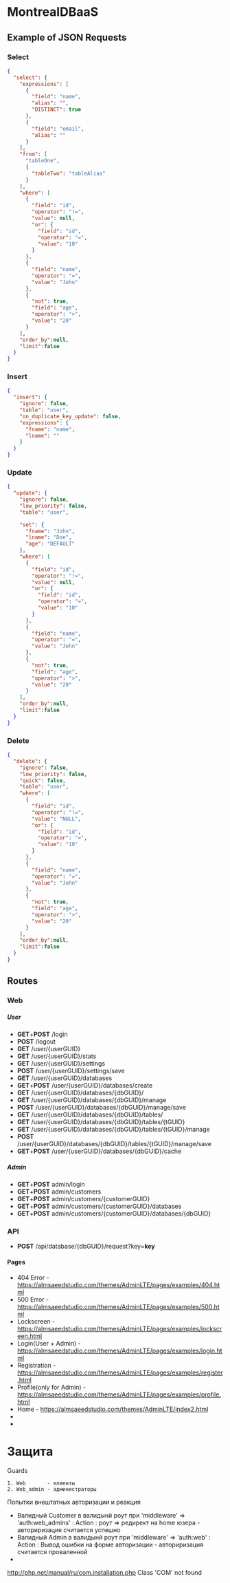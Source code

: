 # MontrealDBaaS

## Example of JSON Requests

### Select
```json
{
  "select": {
    "expressions": [
      {
        "field": "name",
        "alias": "",
        "DISTINCT": true
      },
      {
        "field": "email",
        "alias": ""
      }
    ],
    "from": [
      "tableOne",
      {
        "tableTwo": "tableAlias"
      }
    ],
    "where": [
      {
        "field": "id",
        "operator": "!=",
        "value": null,
        "or": {
          "field": "id",
          "operator": "=",
          "value": "10"
        }
      },
      {
        "field": "name",
        "operator": "=",
        "value": "John"
      },
      {
        "not": true,
        "field": "age",
        "operator": ">",
        "value": "20"
      }
    ],
    "order_by":null,
    "limit":false
  }
}
```

### Insert
```json
{
  "insert": {
    "ignore": false,
    "table": "user",
    "on_duplicate_key_update": false,
    "expressions": {
      "fname": "name",
      "lname": ""
    }
  }
}
```

### Update
```json
{
  "update": {
    "ignore": false,
    "low_priority": false,
    "table": "user",

    "set": {
      "fname": "John",
      "lname": "Doe",
      "age": "DEFAULT"
    },
    "where": [
      {
        "field": "id",
        "operator": "!=",
        "value": null,
        "or": {
          "field": "id",
          "operator": "=",
          "value": "10"
        }
      },
      {
        "field": "name",
        "operator": "=",
        "value": "John"
      },
      {
        "not": true,
        "field": "age",
        "operator": ">",
        "value": "20"
      }
    ],
    "order_by":null,
    "limit":false
  }
}
```

### Delete
```json
{
  "delete": {
    "ignore": false,
    "low_priority": false,
    "quick": false,
    "table": "user",
    "where": [
      {
        "field": "id",
        "operator": "!=",
        "value": "NULL",
        "or": {
          "field": "id",
          "operator": "=",
          "value": "10"
        }
      },
      {
        "field": "name",
        "operator": "=",
        "value": "John"
      },
      {
        "not": true,
        "field": "age",
        "operator": ">",
        "value": "20"
      }
    ],
    "order_by":null,
    "limit":false
  }
}
```

## Routes

### Web

##### User

 * **GET**+**POST** /login
 * **POST** /logout
 * **GET** /user/{userGUID}
 * **GET** /user/{userGUID}/stats
 * **GET** /user/{userGUID}/settings
 * **POST** /user/{userGUID}/settings/save
 * **GET** /user/{userGUID}/databases
 * **GET**+**POST** /user/{userGUID}/databases/create
 * **GET** /user/{userGUID}/databases/{dbGUID}/
 * **GET** /user/{userGUID}/databases/{dbGUID}/manage
 * **POST** /user/{userGUID}/databases/{dbGUID}/manage/save
 * **GET** /user/{userGUID}/databases/{dbGUID}/tables/
 * **GET** /user/{userGUID}/databases/{dbGUID}/tables/{tGUID}
 * **GET** /user/{userGUID}/databases/{dbGUID}/tables/{tGUID}/manage
 * **POST** /user/{userGUID}/databases/{dbGUID}/tables/{tGUID}/manage/save
 * **GET**+**POST** /user/{userGUID}/databases/{dbGUID}/cache
  
##### Admin
 
 * **GET**+**POST** admin/login
 * **GET**+**POST** admin/customers
 * **GET**+**POST** admin/customers/{customerGUID}
 * **GET**+**POST** admin/customers/{customerGUID}/databases
 * **GET**+**POST** admin/customers/{customerGUID}/databases/{dbGUID}
 
### API

 * **POST** /api/database/{dbGUID}/request?key=**key**


#### Pages
 * 404 Error - https://almsaeedstudio.com/themes/AdminLTE/pages/examples/404.html
 * 500 Error - https://almsaeedstudio.com/themes/AdminLTE/pages/examples/500.html
 * Lockscreen - https://almsaeedstudio.com/themes/AdminLTE/pages/examples/lockscreen.html
 * Login(User + Admin) - https://almsaeedstudio.com/themes/AdminLTE/pages/examples/login.html 
 * Registration - https://almsaeedstudio.com/themes/AdminLTE/pages/examples/register.html
 * Profile(only for Admin) - https://almsaeedstudio.com/themes/AdminLTE/pages/examples/profile.html
 * Home - https://almsaeedstudio.com/themes/AdminLTE/index2.html
 * 
 *
 
 # Защита
 
 Guards
 
    1. Web       - клиенты   
    2. Web_admin - администраторы
    
    
Попытки внештатных авторизации  и реакция  

* Валидный Customer в валидынй роут при 'middleware' => 'auth:web_admins' : Action : роут => редирект на home юзера - авториризация считается успешно 
* Валидный Admin в валидынй роут при 'middleware' => 'auth:web' : Action : Вывод ошибки на форме авторизации - авториризация считается проваленной
* 
















http://php.net/manual/ru/com.installation.php
Class 'COM' not found 